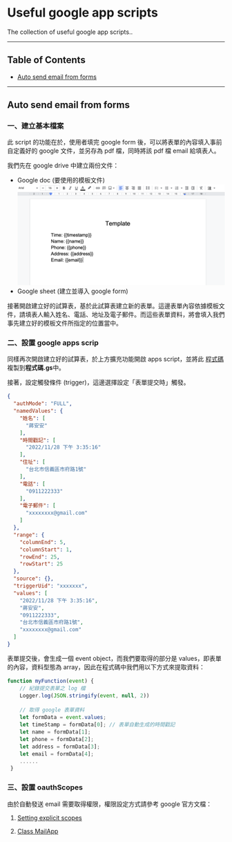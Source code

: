 # Useful google app scripts

The collection of useful google app scripts..

***

## Table of Contents

* [Auto send email from forms](#auto-send-email-from-forms)

***

## Auto send email from forms

### 一、建立基本檔案

此 script 的功能在於，使用者填完 google form 後，可以將表單的內容填入事前自定義好的 google 文件，並另存為 pdf 檔，同時將該 pdf 檔 email 給填表人。

我們先在 google drive 中建立兩份文件：

* Google doc (要使用的模板文件)
![範例](images/doc-example.png)
* Google sheet (建立並導入 google form)

接著開啟建立好的試算表，基於此試算表建立新的表單。這邊表單內容依據模板文件，請填表人輸入姓名、電話、地址及電子郵件。而這些表單資料，將會填入我們事先建立好的模板文件所指定的位置當中。

### 二、設置 google apps scrip

同樣再次開啟建立好的試算表，於上方擴充功能開啟 apps script，並將此 [程式碼](send-email-from-forms.js) 複製到**程式碼.gs**中。

接著，設定觸發條件 (trigger)，這邊選擇設定「表單提交時」觸發。

```json
{
  "authMode": "FULL",
  "namedValues": {
    "姓名": [
      "蔣安安"
    ],
    "時間戳記": [
      "2022/11/28 下午 3:35:16"
    ],
    "住址": [
      "台北市信義區市府路1號"
    ],
    "電話": [
      "0911222333"
    ],
    "電子郵件": [
      "xxxxxxxx@gmail.com"
    ]
  },
  "range": {
    "columnEnd": 5,
    "columnStart": 1,
    "rowEnd": 25,
    "rowStart": 25
  },
  "source": {},
  "triggerUid": "xxxxxxx",
  "values": [
    "2022/11/28 下午 3:35:16",
    "蔣安安",
    "0911222333",
    "台北市信義區市府路1號",
    "xxxxxxxx@gmail.com"
  ]
}
```

表單提交後，會生成一個 event object，而我們要取得的部分是 values，即表單的內容，資料型態為 array，因此在程式碼中我們用以下方式來提取資料：

```js
function myFunction(event) {
    // 紀錄提交表單之 log 檔
    Logger.log(JSON.stringify(event, null, 2))

    // 取得 google 表單資料
    let formData = event.values;
    let timeStamp = formData[0]; // 表單自動生成的時間戳記
    let name = formData[1];
    let phone = formData[2];
    let address = formData[3];
    let email = formData[4];
    ......
 }
```

### 三、設置 oauthScopes

由於自動發送 email 需要取得權限，權限設定方式請參考 google 官方文檔：

1. [Setting explicit scopes](https://developers.google.com/apps-script/concepts/scopes#setting_explicit_scopes)

2. [Class MailApp](https://developers.google.com/apps-script/reference/mail/mail-app)
